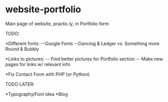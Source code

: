 website-portfolio
=================

Main page of website, practic.ly, in Portfolio form

TODO:

*Different fonts:
--Google Fonts
--Dancing & Ledger vs. Something more Round & Bubbly

*Links to pictures:
-- Find better pictures for Portfolio section
-- Make new pages for links w/ relevant info

*Fix Contact Form with PHP (or Python)



TODO LATER:

*Typography/Font idea
*Blog
